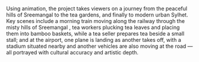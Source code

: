 Using animation, the project takes viewers on a journey from the peaceful hills of Sreemangal to the tea gardens, and finally to modern urban Sylhet. Key scenes include a morning train moving along the railway through the misty hills of Sreemangal , tea workers plucking tea leaves and placing them into bamboo baskets, while a tea seller prepares tea beside a small stall; and at the airport, one plane is landing as another takes off, with a stadium situated nearby and another vehicles are also moving at the road — all portrayed with cultural accuracy and artistic depth.
